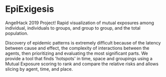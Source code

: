 # EpiExigesis
AngelHack 2019 Project!
Rapid visualization of mutual exposures among individual, individuals to groups, and group to group, and the total population.

Discovery of epidemic patterns is extremely difficult because of the latency between cause and effect, the complexity of interactions between the agents, then prioritizing and evaluating the most significant parts. We provide a tool that finds 'hotspots' in time, space and groupings using a Mutual Exposure scoring to rank and compare the relative risks and allows slicing by agent, time, and place.
